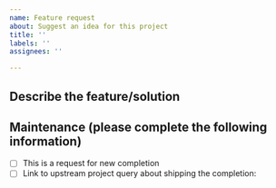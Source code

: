 ```yaml
---
name: Feature request
about: Suggest an idea for this project
title: ''
labels: ''
assignees: ''

---
```


## Describe the feature/solution
<!-- A clear and concise description of what you want to happen. -->

## Maintenance (please complete the following information)
<!-- See CONTRIBUTING.md, many of the considerations for new completions applies here, too. If upstream has been asked if they'd be interested in shipping the completion instead of us here in bash-completion, include link to the upstream query/issue below. -->

- [ ] This is a request for new completion
- [ ] Link to upstream project query about shipping the completion:
